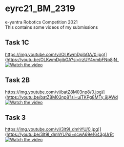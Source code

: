 # eyrc21_BM_2319
e-yantra Robotics Competition 2021 <br>
This contains some videos of my submissions
## Task 1C
https://img.youtube.com/vi/OLKwmDgibGA/0.jpg)](https://youtu.be/OLKwmDgibGA?si=lrzUY4vmbFNp8jN_  
[![Watch the video](https://img.youtube.com/vi/OLKwmDgibGA/0.jpg)](https://youtu.be/OLKwmDgibGA?si=lrzUY4vmbFNp8jN_)
## Task 2B
https://img.youtube.com/vi/batZ8M03np8/0.jpg)](https://youtu.be/batZ8M03np8?si=ujTKPg8MTy_9jAWd  
[![Watch the video](https://img.youtube.com/vi/batZ8M03np8/0.jpg)](https://youtu.be/batZ8M03np8?si=ujTKPg8MTy_9jAWd)
## Task 3
https://img.youtube.com/vi/3lt9l_dmhYU/0.jpg)](https://youtu.be/3lt9l_dmhYU?si=scwA69e1643gUrEt  
[![Watch the video](https://img.youtube.com/vi/3lt9l_dmhYU/0.jpg)](https://youtu.be/3lt9l_dmhYU?si=scwA69e1643gUrEt)
